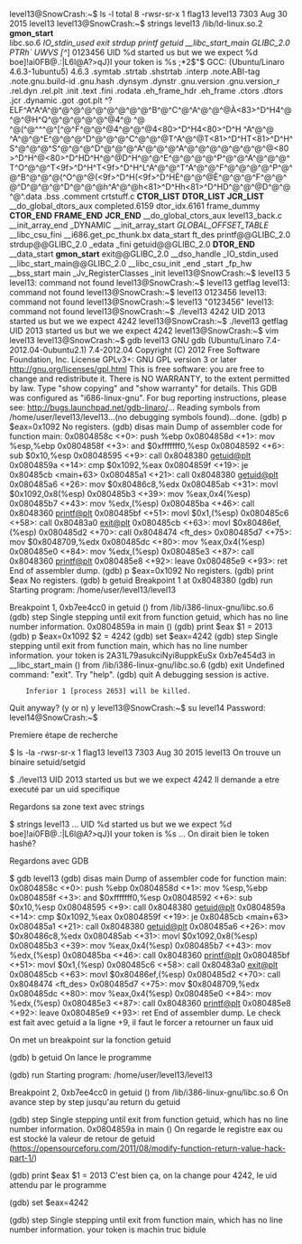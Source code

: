 level13@SnowCrash:~$ ls -l
total 8
-rwsr-sr-x 1 flag13 level13 7303 Aug 30  2015 level13
level13@SnowCrash:~$ strings level13
/lib/ld-linux.so.2
__gmon_start__    
libc.so.6
_IO_stdin_used
exit
strdup
printf
getuid
__libc_start_main
GLIBC_2.0
PTRh`
UWVS
[^_]
0123456
UID %d started us but we we expect %d    
boe]!ai0FB@.:|L6l@A?>qJ}I
your token is %s
;*2$"$
GCC: (Ubuntu/Linaro 4.6.3-1ubuntu5) 4.6.3
.symtab
.strtab
.shstrtab
.interp
.note.ABI-tag
.note.gnu.build-id
.gnu.hash
.dynsym
.dynstr
.gnu.version
.gnu.version_r
.rel.dyn
.rel.plt
.init
.text
.fini
.rodata
.eh_frame_hdr
.eh_frame
.ctors
.dtors
.jcr
.dynamic
.got
.got.plt
^?ELF^A^A^A^@^@^@^@^@^@^@^@^@^B^@^C^@^A^@^@^@À<83>^D^H4^@^@^@H^Q^@^@^@^@^@^@4^@ ^@      ^@(^@^^^@^[^@^F^@^@^@4^@^@^@4<80>^D^H4<80>^D^H ^A^@^@ ^A^@^@^E^@^@^@^D^@^@^@^C^@^@^@T^A^@^@T<81>^D^HT<81>^D^H^S^@^@^@^S^@^@^@^D^@^@^@^A^@^@^@^A^@^@^@^@^@^@^@^@<80>^D^H^@<80>^D^HD^H^@^@D^H^@^@^E^@^@^@^@^P^@^@^A^@^@^@^T^O^@^@^T<9f>^D^H^T<9f>^D^H^L^A^@^@^T^A^@^@^F^@^@^@^@^P^@^@^B^@^@^@(^O^@^@(<9f>^D^H(<9f>^D^HÈ^@^@^@È^@^@^@^F^@^@^@^D^@^@^@^D^@^@^@h^A^@^@h<81>^D^Hh<81>^D^HD^@^@^@D^@^@^@^.data
.bss
.comment
crtstuff.c
__CTOR_LIST__
__DTOR_LIST__
__JCR_LIST__
__do_global_dtors_aux
completed.6159
dtor_idx.6161
frame_dummy
__CTOR_END__
__FRAME_END__
__JCR_END__
__do_global_ctors_aux
level13_back.c
__init_array_end
_DYNAMIC
__init_array_start
_GLOBAL_OFFSET_TABLE_
__libc_csu_fini
__i686.get_pc_thunk.bx
data_start
ft_des
printf@@GLIBC_2.0
strdup@@GLIBC_2.0
_edata
_fini
getuid@@GLIBC_2.0
__DTOR_END__
__data_start
__gmon_start__
exit@@GLIBC_2.0
__dso_handle
_IO_stdin_used
__libc_start_main@@GLIBC_2.0
__libc_csu_init
_end
_start
_fp_hw
__bss_start
main
_Jv_RegisterClasses
_init
level13@SnowCrash:~$ level13 5
level13: command not found
level13@SnowCrash:~$ level13 getflag
level13: command not found
level13@SnowCrash:~$ level13 0123456
level13: command not found
level13@SnowCrash:~$ level13 "0123456"
level13: command not found
level13@SnowCrash:~$ ./level13 4242
UID 2013 started us but we we expect 4242
level13@SnowCrash:~$ ./level13 getflag
UID 2013 started us but we we expect 4242
level13@SnowCrash:~$ vim level13
level13@SnowCrash:~$ gdb level13
GNU gdb (Ubuntu/Linaro 7.4-2012.04-0ubuntu2.1) 7.4-2012.04
Copyright (C) 2012 Free Software Foundation, Inc.
License GPLv3+: GNU GPL version 3 or later <http://gnu.org/licenses/gpl.html>
This is free software: you are free to change and redistribute it.
There is NO WARRANTY, to the extent permitted by law.  Type "show copying"
and "show warranty" for details.
This GDB was configured as "i686-linux-gnu".
For bug reporting instructions, please see:
<http://bugs.launchpad.net/gdb-linaro/>...
Reading symbols from /home/user/level13/level13...(no debugging symbols found)...done.
(gdb) p $eax=0x1092
No registers.
(gdb) disas main
Dump of assembler code for function main:
   0x0804858c <+0>:     push   %ebp
   0x0804858d <+1>:     mov    %esp,%ebp
   0x0804858f <+3>:     and    $0xfffffff0,%esp
   0x08048592 <+6>:     sub    $0x10,%esp
   0x08048595 <+9>:     call   0x8048380 <getuid@plt>
   0x0804859a <+14>:    cmp    $0x1092,%eax
   0x0804859f <+19>:    je     0x80485cb <main+63>
   0x080485a1 <+21>:    call   0x8048380 <getuid@plt>
   0x080485a6 <+26>:    mov    $0x80486c8,%edx
   0x080485ab <+31>:    movl   $0x1092,0x8(%esp)
   0x080485b3 <+39>:    mov    %eax,0x4(%esp)
   0x080485b7 <+43>:    mov    %edx,(%esp)
   0x080485ba <+46>:    call   0x8048360 <printf@plt>
   0x080485bf <+51>:    movl   $0x1,(%esp)
   0x080485c6 <+58>:    call   0x80483a0 <exit@plt>
   0x080485cb <+63>:    movl   $0x80486ef,(%esp)
   0x080485d2 <+70>:    call   0x8048474 <ft_des>
   0x080485d7 <+75>:    mov    $0x8048709,%edx
   0x080485dc <+80>:    mov    %eax,0x4(%esp)
   0x080485e0 <+84>:    mov    %edx,(%esp)
   0x080485e3 <+87>:    call   0x8048360 <printf@plt>
   0x080485e8 <+92>:    leave
   0x080485e9 <+93>:    ret
End of assembler dump.
(gdb) p $eax=0x1092
No registers.
(gdb) print $eax
No registers.
(gdb) b getuid
Breakpoint 1 at 0x8048380
(gdb) run
Starting program: /home/user/level13/level13

Breakpoint 1, 0xb7ee4cc0 in getuid () from /lib/i386-linux-gnu/libc.so.6
(gdb) step
Single stepping until exit from function getuid,
which has no line number information.
0x0804859a in main ()
(gdb) print $eax
$1 = 2013
(gdb) p $eax=0x1092
$2 = 4242
(gdb) set $eax=4242
(gdb) step
Single stepping until exit from function main,
which has no line number information.
your token is 2A31L79asukciNyi8uppkEuSx
0xb7e454d3 in __libc_start_main () from /lib/i386-linux-gnu/libc.so.6
(gdb) exit
Undefined command: "exit".  Try "help".
(gdb) quit
A debugging session is active.

        Inferior 1 [process 2653] will be killed.

Quit anyway? (y or n) y
level13@SnowCrash:~$ su level14
Password:
level14@SnowCrash:~$





Premiere étape de recherche

$ ls -la
-rwsr-sr-x 1 flag13  level13 7303 Aug 30  2015 level13
On trouve un binaire setuid/setgid

$ ./level13
UID 2013 started us but we we expect 4242
Il demande a etre executé par un uid specifique

Regardons sa zone text avec strings

$ strings level13
...
UID %d started us but we we expect %d
boe]!ai0FB@.:|L6l@A?>qJ}I
your token is %s
...
On dirait bien le token hashé?

Regardons avec GDB

$ gdb level13
(gdb) disas main
Dump of assembler code for function main:
   0x0804858c <+0>:		push   %ebp
   0x0804858d <+1>:		mov    %esp,%ebp
   0x0804858f <+3>:		and    $0xfffffff0,%esp
   0x08048592 <+6>:		sub    $0x10,%esp
   0x08048595 <+9>:		call   0x8048380 <getuid@plt>
   0x0804859a <+14>:	cmp    $0x1092,%eax
   0x0804859f <+19>:	je     0x80485cb <main+63>
   0x080485a1 <+21>:	call   0x8048380 <getuid@plt>
   0x080485a6 <+26>:	mov    $0x80486c8,%edx
   0x080485ab <+31>:	movl   $0x1092,0x8(%esp)
   0x080485b3 <+39>:	mov    %eax,0x4(%esp)
   0x080485b7 <+43>:	mov    %edx,(%esp)
   0x080485ba <+46>:	call   0x8048360 <printf@plt>
   0x080485bf <+51>:	movl   $0x1,(%esp)
   0x080485c6 <+58>:	call   0x80483a0 <exit@plt>
   0x080485cb <+63>:	movl   $0x80486ef,(%esp)
   0x080485d2 <+70>:	call   0x8048474 <ft_des>
   0x080485d7 <+75>:	mov    $0x8048709,%edx
   0x080485dc <+80>:	mov    %eax,0x4(%esp)
   0x080485e0 <+84>:	mov    %edx,(%esp)
   0x080485e3 <+87>:	call   0x8048360 <printf@plt>
   0x080485e8 <+92>:	leave
   0x080485e9 <+93>:	ret
End of assembler dump.
Le check est fait avec getuid a la ligne +9, il faut le forcer a retourner un faux uid

On met un breakpoint sur la fonction getuid

(gdb) b getuid
On lance le programme

(gdb) run
Starting program: /home/user/level13/level13

Breakpoint 2, 0xb7ee4cc0 in getuid () from /lib/i386-linux-gnu/libc.so.6
On avance step by step jusqu'au return du getuid

(gdb) step
Single stepping until exit from function getuid,
which has no line number information.
0x0804859a in main ()
On regarde le registre eax ou est stocké la valeur de retour de getuid (https://opensourceforu.com/2011/08/modify-function-return-value-hack-part-1/)

(gdb) print $eax
$1 = 2013
C'est bien ça, on la change pour 4242, le uid attendu par le programme

(gdb) set $eax=4242

(gdb) step
Single stepping until exit from function main,
which has no line number information.
your token is machin truc bidule